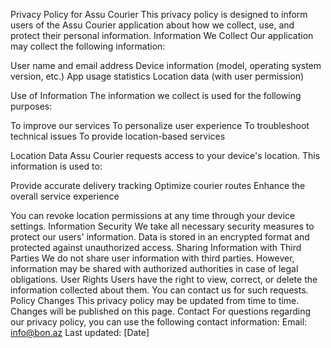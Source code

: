 Privacy Policy for Assu Courier
This privacy policy is designed to inform users of the Assu Courier application about how we collect, use, and protect their personal information.
Information We Collect
Our application may collect the following information:

User name and email address
Device information (model, operating system version, etc.)
App usage statistics
Location data (with user permission)

Use of Information
The information we collect is used for the following purposes:

To improve our services
To personalize user experience
To troubleshoot technical issues
To provide location-based services

Location Data
Assu Courier requests access to your device's location. This information is used to:

Provide accurate delivery tracking
Optimize courier routes
Enhance the overall service experience

You can revoke location permissions at any time through your device settings.
Information Security
We take all necessary security measures to protect our users' information. Data is stored in an encrypted format and protected against unauthorized access.
Sharing Information with Third Parties
We do not share user information with third parties. However, information may be shared with authorized authorities in case of legal obligations.
User Rights
Users have the right to view, correct, or delete the information collected about them. You can contact us for such requests.
Policy Changes
This privacy policy may be updated from time to time. Changes will be published on this page.
Contact
For questions regarding our privacy policy, you can use the following contact information:
Email: info@bon.az
Last updated: [Date]
